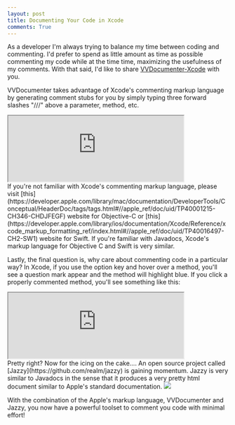```yaml
---
layout: post
title: Documenting Your Code in Xcode
comments: True
---
```


As a developer I'm always trying to balance my time between coding and commenting. I'd prefer to spend as little amount as time as possible commenting my code while at the time time, maximizing the usefulness of my comments. With that said, I'd like to share [VVDocumenter-Xcode](https://github.com/onevcat/VVDocumenter-Xcode) with you.

VVDocumenter takes advantage of Xcode's commenting markup language by generating comment stubs for you by simply typing three forward slashes "///" above a parameter, method, etc.

<iframe src="https://drive.google.com/file/d/0B3O6dpa-XnSYSmthazB3MFlIbEk/preview" width="400" height="150"></iframe>

<br>
If you're not familiar with Xcode's commenting markup language, please visit [this](https://developer.apple.com/library/mac/documentation/DeveloperTools/Conceptual/HeaderDoc/tags/tags.html#//apple_ref/doc/uid/TP40001215-CH346-CHDJFEGF) website for Objective-C or [this](https://developer.apple.com/library/ios/documentation/Xcode/Reference/xcode_markup_formatting_ref/index.html#//apple_ref/doc/uid/TP40016497-CH2-SW1) website for Swift. If you're familiar with Javadocs, Xcode's markup language for Objective C and Swift is very similar.

Lastly, the final question is, why care about commenting code in a particular way? In Xcode, if you use the option key and hover over a method, you'll see a question mark appear and the method will highlight blue. If you click a properly commented method, you'll see something like this:

<iframe src="https://drive.google.com/file/d/0B3O6dpa-XnSYLXVsSmt4dWlxU0E/preview" width="400" height="150"></iframe>

<br>
Pretty right? Now for the icing on the cake.... An open source project called [Jazzy](https://github.com/realm/jazzy) is gaining momentum. Jazzy is very similar to Javadocs in the sense that it produces a very pretty html document similar to Apple's standard documentation.

<img src="https://github.com/realm/jazzy/blob/master/screenshot.jpg?raw=true" />

With the combination of the Apple's markup language, VVDocumenter and Jazzy, you now have a powerful toolset to comment you code with minimal effort!
